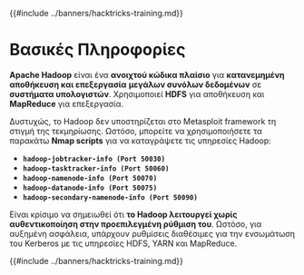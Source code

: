 {{#include ../banners/hacktricks-training.md}}

# **Βασικές Πληροφορίες**

**Apache Hadoop** είναι ένα **ανοιχτού κώδικα πλαίσιο** για **κατανεμημένη αποθήκευση και επεξεργασία** **μεγάλων συνόλων δεδομένων** σε **συστήματα υπολογιστών**. Χρησιμοποιεί **HDFS** για αποθήκευση και **MapReduce** για επεξεργασία.

Δυστυχώς, το Hadoop δεν υποστηρίζεται στο Metasploit framework τη στιγμή της τεκμηρίωσης. Ωστόσο, μπορείτε να χρησιμοποιήσετε τα παρακάτω **Nmap scripts** για να καταγράψετε τις υπηρεσίες Hadoop:

- **`hadoop-jobtracker-info (Port 50030)`**
- **`hadoop-tasktracker-info (Port 50060)`**
- **`hadoop-namenode-info (Port 50070)`**
- **`hadoop-datanode-info (Port 50075)`**
- **`hadoop-secondary-namenode-info (Port 50090)`**

Είναι κρίσιμο να σημειωθεί ότι **το Hadoop λειτουργεί χωρίς αυθεντικοποίηση στην προεπιλεγμένη ρύθμιση του**. Ωστόσο, για αυξημένη ασφάλεια, υπάρχουν ρυθμίσεις διαθέσιμες για την ενσωμάτωση του Kerberos με τις υπηρεσίες HDFS, YARN και MapReduce.

{{#include ../banners/hacktricks-training.md}}
